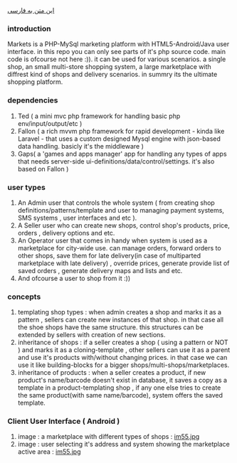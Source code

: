 [این متن به فارسی](https://github.com/farhang-sa/farsa-markets/README-fa.md)
### introduction
Markets is a PHP-MySql marketing platform with HTML5-Android/Java user interface. in this repo you can only see parts of it's php source code. main code is ofcourse not here :)). it can be used for various scenarios. a single shop, an small multi-store shopping system, a large marketplace with diffrest kind of shops and delivery scenarios. in summry its the ultimate shopping platform.

### dependencies 
1. Ted ( a mini mvc php framework for handling basic php env/input/output/etc )
2. Fallon ( a rich mvvm php framework for rapid development - kinda like Laravel - that uses a custom designed Mysql engine with json-based data handling. basicly it's the middleware )
3. Gaps( a 'games and apps manager' app for handling any types of apps that needs server-side ui-definitions/data/control/settings. it's also based on Fallon )

### user types 
1. An Admin user that controls the whole system ( from creating shop definitions/patterns/template and user to managing payment systems, SMS systems , user interfaces and etc ).
2. A Seller user who can create new shops, control shop's products, price, orders , delivery options and etc.
3. An Operator user that comes in handy when system is used as a marketplace for city-wide use. can manage orders, forward orders to other shops, save them for late delivery(in case of multiparted marketplace with late delivery) , override prices, generate provide list of saved orders , generate delivery maps and lists and etc.
4. And ofcourse a user to shop from it :))

### concepts 
1. templating shop types : when admin creates a shop and marks it as a pattern , sellers can create new instances of that shop. in that case all the shoe shops have the same structure. this structures can be extended by sellers with creation of new sections.
2. inheritance of shops : if a seller creates a shop ( using a pattern or NOT ) and marks it as a cloning-template , other sellers can use it as a parent and use it's products with/without changing prices. in that case we can use it like building-blocks for a bigger shops/multi-shops/marketplaces.
3. inheritance of products : when a seller creates a product, if new product's name/barcode doesn't exist in database, it saves a copy as a template in a product-templating shop , if any one else tries to create the same product(with same name/barcode), system offers the saved template.

### Client User Interface ( Android )
1. image : a marketplace with different types of shops : [im55.jpg](https://postimg.cc/XYyfrFq0) 
2. image : user selecting it's address and system showing the marketplace active area : [im55.jpg](https://postimg.cc/dZJLdNRj)
